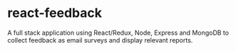 # react-feedback
A full stack application using React/Redux, Node, Express and MongoDB to collect feedback as email surveys and display relevant reports.
